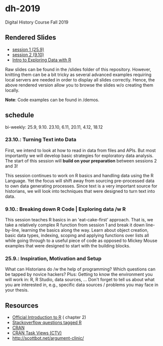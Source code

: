 # dh-2019
Digital History Course Fall 2019

## Rendered Slides

- [session 1 (25.9)](https://dh2019-session1.netlify.com)
- [session 2 (9.10)](https://dh2019-session2.netlify.com)
- [Intro to Exploring Data with R](https://dh2019-data-in-r.netlify.com)

Raw slides can be found in the /slides folder of this repository. However, knitting them can be a bit tricky
as several advanced examples requiring local servers are needed in order to display all slides correctly. Hence, the above rendered version allow you to browse the slides w/o creating them locally. 

**Note**: Code examples can be found in /demos. 


## schedule

bi-weekly: 25.9, 9.10. 23.10, 6.11, 20.11, 4.12, 18.12

### 23.10.: Turning Text into Data

First, we intend to look at how to read in data from files and APIs. But most importantly we will develop basic strategies for exploratory data analysis. The start of this session will **build on your preparation** between sessions 2 and 3!

This session continues to work on R basics and handling data using the R Language. Yet the focus will shift away from 
sourcing pre-processed data to own data generating processes. Since text is a very important source for historians, we 
will look into techniques that were designed to turn text into data. 


### 9.10.: Breaking down R Code | Exploring data /w R

This session teaches R basics in an 'eat-cake-first' approach. That is, we take a relatively complex R function from session 1 and break it down line-by-line, learning the basics along the way. Learn about object creation, basic data types, indexing, scoping and applying functions over lists all while going through to a useful piece of code as opposed to Mickey Mouse examples that were designed to start with the building blocks.



### 25.9.: Inspiration, Motivation and Setup

What can Historians do /w the help of programming? Which questions can be tapped by novice hackers? 
Plus: Getting to know the environment you will work in: R, R Studio, data sources, ... 
Don't forget to tell us about what you are interested in, e.g., specific data sources / problems you may face in your thesis. 



## Resources 

- [Official Introduction to R](https://cran.r-project.org/doc/manuals/R-intro.pdf) ( chapter 2)
- [Stackoverflow questions tagged R](http://stackoverflow.com/questions/tagged/r)
- [CRAN](https://cran.r-project.org)
- [CRAN Task Views (CTV)](https://cran.r-project.org/web/views/)
- http://scottbot.net/argument-clinic/
